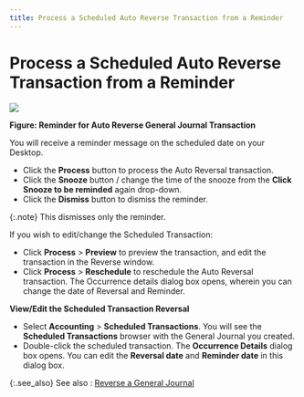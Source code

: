 ```yaml
---
title: Process a Scheduled Auto Reverse Transaction from a Reminder
---
```


# Process a Scheduled Auto Reverse Transaction from a Reminder


![]({{site.acc_baseurl}}/img/general_journal_autoreversal_reminder_snooze_acc.gif)


**Figure: Reminder for Auto Reverse General Journal  Transaction**


You will receive a reminder message on the scheduled date  on your Desktop.

- Click the **Process** button to process the Auto Reversal  transaction.
- Click the **Snooze** button / change the time of the  snooze from the **Click Snooze to be reminded**  again drop-down.
- Click the **Dismiss** button to dismiss the reminder.



{:.note}
This dismisses only the reminder.


If you wish to edit/change the Scheduled Transaction:

- Click **Process**  > **Preview** to preview the transaction,  and edit the transaction in the Reverse window.
- Click **Process**  > **Reschedule** to reschedule  the Auto Reversal transaction. The Occurrence details dialog box opens,  wherein you can change the date of Reversal and Reminder.



**View/Edit the Scheduled Transaction Reversal**

- Select **Accounting**  > **Scheduled Transactions**. You  will see the **Scheduled Transactions**  browser with the General Journal you created.
- Double-click the  scheduled transaction. The **Occurrence 
 Details** dialog box opens. You can edit the **Reversal 
 date** and **Reminder date**  in this dialog box.



{:.see_also}
See also
: [Reverse  a General Journal]({{site.acc_baseurl}}/general-journals/processes/common-jrnl-proc/reverse_a_general_journal_acc.html)
